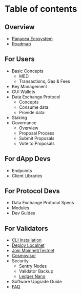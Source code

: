 # Table of contents

## Overview

* [Panacea Ecosystem](overview/panacea-ecosystem.md)
* [Roadmap](overview/roadmap.md)

## For Users

* Basic Concepts
  * MED
  * Transactions, Gas & Fees
* Key Management
* GUI Wallets
* Data Exchange Protocol
  * Concepts
  * Consume data
  * Provide data
* Staking
* Governance
  * Overview
  * Proposal Process
  * Submit Proposals
  * Vote to Proposals

## For dApp Devs

* Endpoints
* Client Libraries

## For Protocol Devs

* Data Exchange Protocol Specs
* Modules
* Dev Guides

## For Validators

* [CLI Installation](validators/cli-installation.md)
* [Deploy Localnet](validators/deploy-localnet.md)
* [Join Mainnet/Testnet](validators/join-mainnet-testnet.md)
* [Cosmovisor](validators/cosmovisor.md)
* Security
  * Sentry Nodes
  * Validator Backup
  * [Ledger Nano](validators/ledger-nano-support.md)
* Software Upgrade Guide
* [FAQ](validators/faq.md)
